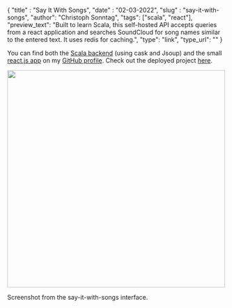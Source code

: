 {
      "title" : "Say It With Songs",
      "date"  : "02-03-2022",
      "slug"  : "say-it-with-songs",
      "author": "Christoph Sonntag",
      "tags": ["scala", "react"],
      "preview_text": "Built to learn Scala, this self-hosted API accepts queries from a react application and searches SoundCloud for song names similar to the entered text. It uses redis for caching.",
      "type": "link",
      "type_url": ""
}

You can find both the [Scala backend](https://github.com/chrisonntag/say-it-with-songs) (using cask and Jsoup) and 
the small [react.js app](https://github.com/chrisonntag/christophsonntag.com/tree/master/say-it-with-songs) on my 
[GitHub profile](https://github.com/chrisonntag). 
Check out the deployed project [here](https://christophsonntag.com/project/say-it-with-songs). 

<img width="500" src="/articles/say-it-with-songs/siws_feature.png">

<figcaption>

Screenshot from the say-it-with-songs interface.

</figcaption>

